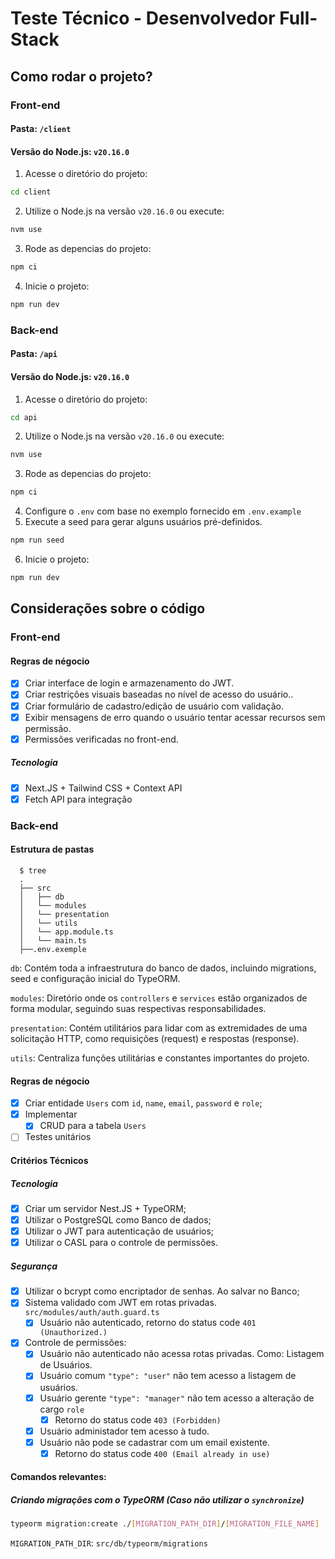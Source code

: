 # Teste Técnico - Desenvolvedor Full-Stack

## Como rodar o projeto?

### Front-end

#### Pasta: `/client`

#### Versão do Node.js: `v20.16.0`

1. Acesse o diretório do projeto:

```bash
cd client
```

2. Utilize o Node.js na versão `v20.16.0` ou execute:

```bash
nvm use
```

3. Rode as depencias do projeto:

```bash
npm ci
```

4. Inicie o projeto:

```bash
npm run dev
```

### Back-end

#### Pasta: `/api`

#### Versão do Node.js: `v20.16.0`

1. Acesse o diretório do projeto:

```bash
cd api
```

2. Utilize o Node.js na versão `v20.16.0` ou execute:

```bash
nvm use
```

3. Rode as depencias do projeto:

```bash
npm ci
```

4. Configure o `.env` com base no exemplo fornecido em `.env.example`
5. Execute a seed para gerar alguns usuários pré-definidos.

```bash
npm run seed
```

6. Inicie o projeto:

```bash
npm run dev
```

## Considerações sobre o código

### Front-end

#### Regras de négocio

- [x] Criar interface de login e armazenamento do JWT.
- [x] Criar restrições visuais baseadas no nível de acesso do usuário..
- [x] Criar formulário de cadastro/edição de usuário com validação.
- [x] Exibir mensagens de erro quando o usuário tentar acessar recursos sem
      permissão.
- [x] Permissões verificadas no front-end.

##### Tecnologia

- [x] Next.JS + Tailwind CSS + Context API
- [x] Fetch API para integração

### Back-end

#### Estrutura de pastas

```shell
  $ tree
  .
  ├── src
  │   ├── db
  │   └── modules
  │   └── presentation
  │   └── utils
  │   └── app.module.ts
  │   └── main.ts
  ├──.env.exemple
```

`db`: Contém toda a infraestrutura do banco de dados, incluindo migrations, seed e configuração inicial do TypeORM.

`modules`: Diretório onde os `controllers` e `services` estão organizados de forma modular, seguindo suas respectivas responsabilidades.

`presentation`: Contém utilitários para lidar com as extremidades de uma solicitação HTTP, como requisições (request) e respostas (response).

`utils`: Centraliza funções utilitárias e constantes importantes do projeto.

#### Regras de négocio

- [x] Criar entidade `Users` com `id`, `name`, `email`, `password` e `role`;
- [x] Implementar
  - [x] CRUD para a tabela `Users`
- [ ] Testes unitários

#### Critérios Técnicos

##### Tecnologia

- [x] Criar um servidor Nest.JS + TypeORM;
- [x] Utilizar o PostgreSQL como Banco de dados;
- [x] Utilizar o JWT para autenticação de usuários;
- [x] Utilizar o CASL para o controle de permissões.

##### Segurança

- [x] Utilizar o bcrypt como encriptador de senhas. Ao salvar no Banco;
- [x] Sistema validado com JWT em rotas privadas. `src/modules/auth/auth.guard.ts`
  - [x] Usuário não autenticado, retorno do status code `401 (Unauthorized.)`
- [x] Controle de permissões:
  - [x] Usuário não autenticado não acessa rotas privadas. Como: Listagem de Usuários.
  - [x] Usuário comum `"type": "user"` não tem acesso a listagem de usuários.
  - [x] Usuário gerente `"type": "manager"` não tem acesso a alteração de cargo `role`
    - [x] Retorno do status code `403 (Forbidden)`
  - [x] Usuário administador tem acesso à tudo.
  - [x] Usuário não pode se cadastrar com um email existente.
    - [x] Retorno do status code `400 (Email already in use)`

#### Comandos relevantes:

##### Criando migrações com o TypeORM (Caso não utilizar o `synchronize`)

```bash
typeorm migration:create ./[MIGRATION_PATH_DIR]/[MIGRATION_FILE_NAME]
```

`MIGRATION_PATH_DIR`: `src/db/typeorm/migrations`
